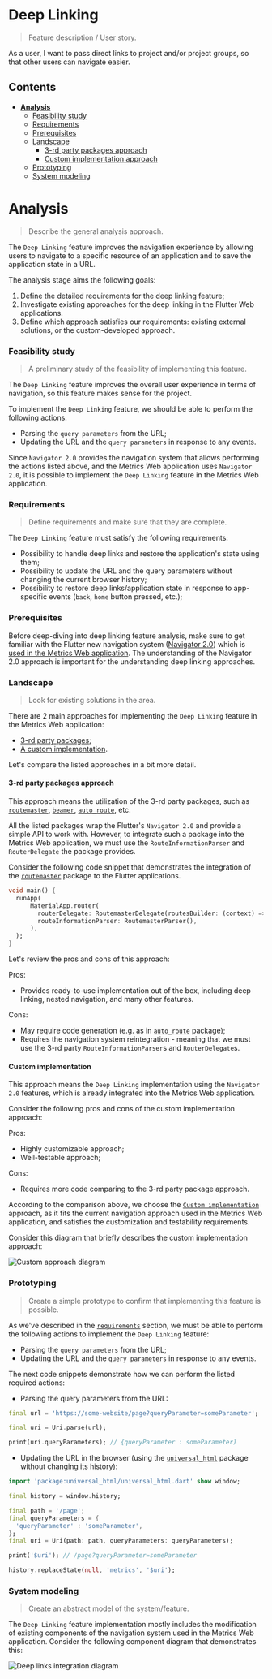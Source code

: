 # Deep Linking
> Feature description / User story.

As a user, I want to pass direct links to project and/or project groups, so that other users can navigate easier.

## Contents

- [**Analysis**](#analysis)
    - [Feasibility study](#feasibility-study)
    - [Requirements](#requirements)
    - [Prerequisites](#prerequisites)
    - [Landscape](#landscape)
      - [3-rd party packages approach](#3-rd-party-packages-approach)
      - [Custom implementation approach](#custom-implementation)
    - [Prototyping](#prototyping)
    - [System modeling](#system-modeling)

# Analysis
> Describe the general analysis approach.

The `Deep Linking` feature improves the navigation experience by allowing users to navigate to a specific resource of an application and to save the application state in a URL.

The analysis stage aims the following goals:
1. Define the detailed requirements for the deep linking feature;
2. Investigate existing approaches for the deep linking in the Flutter Web applications.
3. Define which approach satisfies our requirements: existing external solutions, or the custom-developed approach.

### Feasibility study
> A preliminary study of the feasibility of implementing this feature.

The `Deep Linking` feature improves the overall user experience in terms of navigation, so this feature makes sense for the project.

To implement the `Deep Linking` feature, we should be able to perform the following actions:
- Parsing the `query parameters` from the URL;
- Updating the URL and the `query parameters` in response to any events.

Since `Navigator 2.0` provides the navigation system that allows performing the actions listed above, and the Metrics Web application uses `Navigator 2.0`, it is possible to implement the `Deep Linking` feature in the Metrics Web application.

### Requirements
> Define requirements and make sure that they are complete.

The `Deep Linking` feature must satisfy the following requirements:
- Possibility to handle deep links and restore the application's state using them;
- Possibility to update the URL and the query parameters without changing the current browser history;
- Possibility to restore deep links/application state in response to app-specific events (`back`, `home` button pressed, etc.);

### Prerequisites
Before deep-diving into deep linking feature analysis, make sure to get familiar with the Flutter new navigation system ([Navigator 2.0](https://flutter.dev/docs/release/breaking-changes/route-navigator-refactoring)) which is [used in the Metrics Web application](https://github.com/Flank/flank-dashboard/blob/master/metrics/web/docs/features/navigation/01_navigation_design.md). The understanding of the Navigator 2.0 approach is important for the understanding deep linking approaches.

### Landscape
> Look for existing solutions in the area.

There are 2 main approaches for implementing the `Deep Linking` feature in the Metrics Web application:
- [3-rd party packages](#3-rd-party-packages-approach);
- [A custom implementation](#custom-implementation).

Let's compare the listed approaches in a bit more detail.

#### 3-rd party packages approach
This approach means the utilization of the 3-rd party packages, such as [`routemaster`](https://pub.dev/packages/routemaster), [`beamer`](https://pub.dev/packages/beamer), [`auto_route`](https://pub.dev/packages/auto_route), etc.

All the listed packages wrap the Flutter's `Navigator 2.0` and provide a simple API to work with. However, to integrate such a package into the Metrics Web application, we must use the `RouteInformationParser` and `RouterDelegate` the package provides.

Consider the following code snippet that demonstrates the integration of the [`routemaster`](https://pub.dev/packages/routemaster) package to the Flutter applications.

```dart
void main() {
  runApp(
      MaterialApp.router(
        routerDelegate: RoutemasterDelegate(routesBuilder: (context) => routes),
        routeInformationParser: RoutemasterParser(),
      ),
  );
}
```

Let's review the pros and cons of this approach:

Pros:
- Provides ready-to-use implementation out of the box, including deep linking, nested navigation, and many other features.

Cons:
- May require code generation (e.g. as in [`auto_route`](https://pub.dev/packages/auto_route) package);
- Requires the navigation system reintegration - meaning that we must use the 3-rd party `RouteInformationParser`s and `RouterDelegate`s.

#### Custom implementation
This approach means the `Deep Linking` implementation using the `Navigator 2.0` features, which is already integrated into the Metrics Web application. 

Consider the following pros and cons of the custom implementation approach:

Pros:
- Highly customizable approach;
- Well-testable approach;

Cons:
- Requires more code comparing to the 3-rd party package approach.

According to the comparison above, we choose the [`Custom implementation`](#custom-implementation) approach, as it fits the current navigation approach used in the Metrics Web application, and satisfies the customization and testability requirements.

Consider this diagram that briefly describes the custom implementation approach:

![Custom approach diagram](http://www.plantuml.com/plantuml/proxy?cache=no&fmt=svg&src=https://raw.githubusercontent.com/Flank/flank-dashboard/update_deep_links_analysis/metrics/web/docs/features/deep_links/diagrams/custom_approach_component_diagram.puml)

### Prototyping
> Create a simple prototype to confirm that implementing this feature is possible.

As we've described in the [`requirements`](#requirements) section, we must be able to perform the following actions to implement the `Deep Linking` feature:
- Parsing the `query parameters` from the URL;
- Updating the URL and the `query parameters` in response to any events.

The next code snippets demonstrate how we can perform the listed required actions:

- Parsing the query parameters from the URL:
```dart
final url = 'https://some-website/page?queryParameter=someParameter';

final uri = Uri.parse(url);

print(uri.queryParameters); // {queryParameter : someParameter)
```

- Updating the URL in the browser (using the [`universal_html`](https://pub.dev/packages/universal_html) package without changing its history):
```dart
import 'package:universal_html/universal_html.dart' show window;

final history = window.history;

final path = '/page';
final queryParameters = {
  'queryParameter' : 'someParameter',
};
final uri = Uri(path: path, queryParameters: queryParameters);

print('$uri'); // /page?queryParameter=someParameter

history.replaceState(null, 'metrics', '$uri'); 
```

### System modeling
> Create an abstract model of the system/feature.

The `Deep Linking` feature implementation mostly includes the modification of existing components of the navigation system used in the Metrics Web application. Consider the following component diagram that demonstrates this:

![Deep links integration diagram](http://www.plantuml.com/plantuml/proxy?cache=no&fmt=svg&src=https://raw.githubusercontent.com/Flank/flank-dashboard/update_deep_links_analysis/metrics/web/docs/features/deep_links/diagrams/deep_links_integration_component_diagram.puml)
